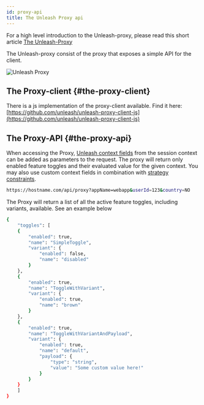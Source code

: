 ```yaml
---
id: proxy-api
title: The Unleash Proxy api
---
```


For a high level introduction to the Unleash-proxy, please read this short article [The Unleash-Proxy](https://www.unleash-hosted.com/articles/the-unleash-proxy)

The Unleash-proxy consist of the proxy that exposes a simple API for the client.

![Unleash Proxy](/img/The-unleash-proxy.png)

## The Proxy-client {#the-proxy-client}

There is a js implementation of the proxy-client available. Find it here: [https://github.com/unleash/unleash-proxy-client-js](https://github.com/unleash/unleash-proxy-client-js)

## The Proxy-API {#the-proxy-api}

When accessing the Proxy, [Unleash context fields](unleash_context) from the session context can be added as parameters to the request. The proxy will return only enabled feature toggles and their evaluated value for the given context. You may also use custom context fields in combination with [strategy constraints](/advanced/strategy_constraints).

```sh
https://hostname.com/api/proxy?appName=webapp&userId=123&country=NO
```

The Proxy will return a list of all the active feature toggles, including variants, available. See an example below

```sh
{
    "toggles": [
    {
        "enabled": true,
        "name": "SimpleToggle",
        "variant": {
            "enabled": false,
            "name": "disabled"
        }
    },
    {
        "enabled": true,
        "name": "ToggleWithVariant",
        "variant": {
            "enabled": true,
            "name": "brown"
        }
    },
    {
        "enabled": true,
        "name": "ToggleWithVariantAndPayload",
        "variant": {
            "enabled": true,
            "name": "default",
            "payload": {
                "type": "string",
                "value": "Some custom value here!"
            }
        }
    }
    ]
}
```
